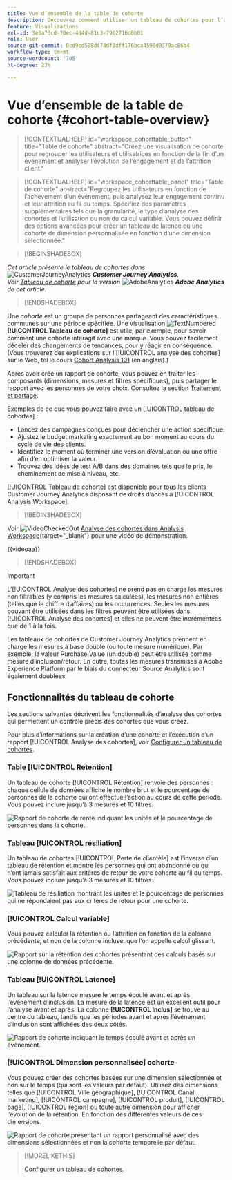 ```yaml
---
title: Vue d’ensemble de la table de cohorte
description: Découvrez comment utiliser un tableau de cohortes pour l’analyse des cohortes dans Analysis Workspace
feature: Visualizations
exl-id: 3e3a70cd-70ec-4d4d-81c3-7902716d0b01
role: User
source-git-commit: 0cd9cd508d474df3dff176bca4596d0379ac86b4
workflow-type: tm+mt
source-wordcount: '705'
ht-degree: 23%

---
```


# Vue d’ensemble de la table de cohorte {#cohort-table-overview}

<!-- markdownlint-disable MD034 -->

>[!CONTEXTUALHELP]
>id="workspace_cohorttable_button"
>title="Table de cohorte"
>abstract="Créez une visualisation de cohorte pour regrouper les utilisateurs et utilisatrices en fonction de la fin d’un événement et analyser l’évolution de l’engagement et de l’attrition client."

<!-- markdownlint-enable MD034 -->

<!-- markdownlint-disable MD034 -->

>[!CONTEXTUALHELP]
>id="workspace_cohorttable_panel"
>title="Table de cohorte"
>abstract="Regroupez les utilisateurs en fonction de l’achèvement d’un événement, puis analysez leur engagement continu et leur attrition au fil du temps. Spécifiez des paramètres supplémentaires tels que la granularité, le type d’analyse des cohortes et l’utilisation ou non du calcul variable. Vous pouvez définir des options avancées pour créer un tableau de latence ou une cohorte de dimension personnalisée en fonction d’une dimension sélectionnée."

<!-- markdownlint-enable MD034 -->


>[!BEGINSHADEBOX]

_Cet article présente le tableau de cohortes dans_ ![CustomerJourneyAnalytics](/help/assets/icons/CustomerJourneyAnalytics.svg) _**Customer Journey Analytics**._<br/>_Voir [Tableau de cohorte](https://experienceleague.adobe.com/en/docs/analytics/analyze/analysis-workspace/visualizations/cohort-table/cohort-analysis) pour la version_ ![AdobeAnalytics](/help/assets/icons/AdobeAnalytics.svg) _**Adobe Analytics** de cet article._

>[!ENDSHADEBOX]


Une *cohorte* est un groupe de personnes partageant des caractéristiques communes sur une période spécifiée. Une visualisation ![TextNumbered](/help/assets/icons/TextNumbered.svg) **[!UICONTROL Tableau de cohorte]** est utile, par exemple, pour savoir comment une cohorte interagit avec une marque. Vous pouvez facilement déceler des changements de tendances, pour y réagir en conséquence. (Vous trouverez des explications sur l’[!UICONTROL analyse des cohortes] sur le Web, tel le cours [Cohort Analysis 101](https://fr.wikipedia.org/wiki/Cohort_analysis) (en anglais).)

Après avoir créé un rapport de cohorte, vous pouvez en traiter les composants (dimensions, mesures et filtres spécifiques), puis partager le rapport avec les personnes de votre choix. Consultez la section [Traitement et partage](/help/analysis-workspace/curate-share/curate.md).

Exemples de ce que vous pouvez faire avec un [!UICONTROL tableau de cohortes] :

* Lancez des campagnes conçues pour déclencher une action spécifique.
* Ajustez le budget marketing exactement au bon moment au cours du cycle de vie des clients.
* Identifiez le moment où terminer une version d’évaluation ou une offre afin d’en optimiser la valeur.
* Trouvez des idées de test A/B dans des domaines tels que le prix, le cheminement de mise à niveau, etc.

[!UICONTROL Tableau de cohorte] est disponible pour tous les clients Customer Journey Analytics disposant de droits d’accès à [!UICONTROL Analysis Workspace].


>[!BEGINSHADEBOX]

Voir ![VideoCheckedOut](/help/assets/icons/VideoCheckedOut.svg) [Analyse des cohortes dans Analysis Workspace](https://video.tv.adobe.com/v/23990/?quality=12&learn=on){target="_blank"} pour une vidéo de démonstration.

{{videoaa}}

>[!ENDSHADEBOX]


>[!IMPORTANT]
>
>L’[!UICONTROL Analyse des cohortes] ne prend pas en charge les mesures non filtrables (y compris les mesures calculées), les mesures non entières (telles que le chiffre d’affaires) ou les occurrences. Seules les mesures pouvant être utilisées dans les filtres peuvent être utilisées dans [!UICONTROL Analyse des cohortes] et elles ne peuvent être incrémentées que de 1 à la fois.

Les tableaux de cohortes de Customer Journey Analytics prennent en charge les mesures à base double (ou toute mesure numérique). Par exemple, la valeur Purchase.Value (un double) peut être utilisée comme mesure d’inclusion/retour. En outre, toutes les mesures transmises à Adobe Experience Platform par le biais du connecteur Source Analytics sont également doublées.

## Fonctionnalités du tableau de cohorte

Les sections suivantes décrivent les fonctionnalités d’analyse des cohortes qui permettent un contrôle précis des cohortes que vous créez.

Pour plus d’informations sur la création d’une cohorte et l’exécution d’un rapport [!UICONTROL Analyse des cohortes], voir [Configurer un tableau de cohortes](/help/analysis-workspace/visualizations/cohort-table/t-cohort.md).

### Table [!UICONTROL Retention]

Un tableau de cohorte [!UICONTROL Rétention] renvoie des personnes : chaque cellule de données affiche le nombre brut et le pourcentage de personnes de la cohorte qui ont effectué l’action au cours de cette période. Vous pouvez inclure jusqu’à 3 mesures et 10 filtres.

![Rapport de cohorte de rente indiquant les unités et le pourcentage de personnes dans la cohorte.](assets/retention-report.png)

### Tableau [!UICONTROL résiliation]

Un tableau de cohortes [!UICONTROL Perte de clientèle] est l’inverse d’un tableau de rétention et montre les personnes qui ont abandonné ou qui n’ont jamais satisfait aux critères de retour de votre cohorte au fil du temps. Vous pouvez inclure jusqu’à 3 mesures et 10 filtres.

![Tableau de résiliation montrant les unités et le pourcentage de personnes qui ne répondaient pas aux critères de retour pour une cohorte.](assets/churn-report.png)

### [!UICONTROL Calcul variable]

Vous pouvez calculer la rétention ou l’attrition en fonction de la colonne précédente, et non de la colonne incluse, que l’on appelle calcul glissant.

![Rapport sur la rétention des cohortes présentant des calculs basés sur une colonne de données précédente.](assets/retention-report-rolling.png)

### Tableau [!UICONTROL Latence]

Un tableau sur la latence mesure le temps écoulé avant et après l’événement d’inclusion. La mesure de la latence est un excellent outil pour l’analyse avant et après. La colonne **[!UICONTROL Inclus]** se trouve au centre du tableau, tandis que les périodes avant et après l’événement d’inclusion sont affichées des deux côtés.

![Rapport de cohorte indiquant le temps écoulé avant et après un événement.](assets/retention-report-latency.png)

### [!UICONTROL Dimension personnalisée] cohorte

Vous pouvez créer des cohortes basées sur une dimension sélectionnée et non sur le temps (qui sont les valeurs par défaut). Utilisez des dimensions telles que [!UICONTROL Ville géographique], [!UICONTROL Canal marketing], [!UICONTROL campagne], [!UICONTROL produit], [!UICONTROL page], [!UICONTROL region] ou toute autre dimension pour afficher l’évolution de la rétention. En fonction des différentes valeurs de ces dimensions.

![Rapport de cohorte présentant un rapport personnalisé avec des dimensions sélectionnées et non la cohorte temporelle par défaut.](assets/retention-dimensions.png)

>[!MORELIKETHIS]
>
>[Configurer un tableau de cohortes](/help/analysis-workspace/visualizations/cohort-table/t-cohort.md).
>

